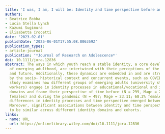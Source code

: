 ```yaml
---
title: 'I was, I am, I will be: Identity and time perspective before and during COVID‐19'
authors:
- Beatrice Bobba
- Lucia Stella Lynch
- Kazumi Sugimura
- Elisabetta Crocetti
date: '2023-02-01'
publishDate: '2025-06-01T17:55:08.806369Z'
publication_types:
- article-journal
publication: '*Journal of Research on Adolescence*'
doi: 10.1111/jora.12836
abstract: The ways in which youth reach a stable identity, a core developmental task
  of emerging adulthood, are intertwined with their perceptions of the past, present,
  and future. Additionally, these dynamics are embedded in and are strongly influenced
  by the socio-­ historical context and concurrent events, such as COVID-­19. This
  study examines how different groups of emerging adults (university students and
  workers) engage in identity processes in educational/vocational and interpersonal
  domains and frame their perspective of time before (N = 299, Mage = 21.90; 51.4%
  females) and during the pandemic (N = 497; Mage = 23.11; 68.2% females). Significant
  differences in identity processes and time perspective emerged between the two cohorts.
  Moreover, significant associations between identity and time perspective were found
  to be similar across different identity domains and cohorts.
links:
- name: URL
  url: https://onlinelibrary.wiley.com/doi/10.1111/jora.12836
---
```

